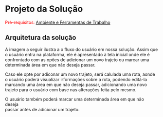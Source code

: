 # Projeto da Solução

<span style="color:red">Pré-requisitos: <a href="4-Gestão-Configuração.md"> Ambiente e Ferramentas de Trabalho</a></span>


## Arquitetura da solução


A imagem a seguir ilustra a o fluxo do usuário em nossa solução. Assim
que o usuário entra na plataforma, ele é apresentado à tela inicial
onde ele é confrontado com as opões de adicionar um novo trajeto
ou marcar uma determinada área em que não deseja passar.


Caso ele opte por adiconar um novo trajeto, será calulada uma rota, aonde
o usuário poderá visualizar irformações sobre a rota, podendo editá-la 
marcando uma área em que não deseja passar, adicionando uma novo trajeto
para o usuário com base nas alterações feita pelo mesmo.

O usuário também poderá marcar uma determinada área em que não deseja  
passar antes de adicionar um trajeto.


